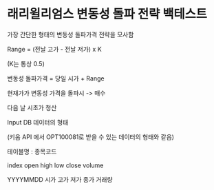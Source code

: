 # 래리윌리엄스 변동성 돌파 전략 백테스트

가장 간단한 형태의 변동성 돌파가격 전략을 모사함

Range = (전날 고가 - 전날 저가) x K

(K는 통상 0.5)

변동성 돌파가격 = 당일 시가 + Range

현재가가 변동성 가격을 돌파시 -> 매수

다음 날 시초가 청산

Input DB 데이터의 형태

(키움 API 에서 OPT100081로 받을 수 있는 데이터의 형태와 같음)

테이블명 : 종목코드

  index     open high   low   close  volume
  
YYYYMMDD    시가  고가  저가  종가  거래량



